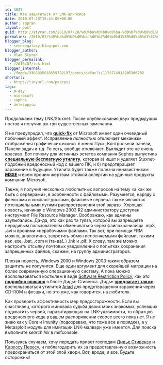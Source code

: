```yaml
---
id: 1029
title: Как защититься от LNK-алипсиса
date: 2010-07-28T19:44:00+00:00
author: sapran
layout: post
guid: http://styran.com/2010/07/28/%d0%ba%d0%b0%d0%ba-%d0%b7%d0%b0%d1%89%d0%b8%d1%82%d0%b8%d1%82%d1%8c%d1%81%d1%8f-%d0%be%d1%82-lnk-%d0%b0%d0%bb%d0%b8%d0%bf%d1%81%d0%b8%d1%81%d0%b0/
permalink: /2010/07/%d0%ba%d0%b0%d0%ba-%d0%b7%d0%b0%d1%89%d0%b8%d1%82%d0%b8%d1%82%d1%8c%d1%81%d1%8f-%d0%be%d1%82-lnk-%d0%b0%d0%bb%d0%b8%d0%bf%d1%81%d0%b8%d1%81%d0%b0/
blogger_blog:
  - securegalaxy.blogspot.com
blogger_author:
  - Vlad Styran
blogger_permalink:
  - /2010/07/lnk.html
blogger_internal:
  - /feeds/3388835630659782197/posts/default/1179714913205306702
shorturl:
  - http://tinyurl.com/paqcpsj
tags:
  - 0-day
  - microsoft
  - sophos
  - антивирусы
---
```

Продолжаем тему LNK/Stuxnet. После опубликования двух предыдущих постов я получил аж три существенных замечания.

Я не предупредил, что **[quick-fix](http://support.microsoft.com/kb/2286198)** от Microsoft имеет один очевидный побочный эффект. Исправление _полностью_ отключает механизм отображения графических иконок в меню Пуск, Контрольной панели, Панели задач и т.д. То есть, вообще отключает. Выглядит это не очень красиво. Вот почему для истинных эстетов компания Sophos выпустила [**специальную бесплатную утилиту**](http://www.sophos.com/products/free-tools/sophos-windows-shortcut-exploit-protection-tool.html), которая а) ищет и удаляет Stuxnet-подобный вредоносный код с вашего ПК, и б) предотвращает заражение в будущем. Утилита будет также полезна ненавистникам [**MSSE**](https://www.microsoft.com/security_essentials/) и всем прочим жертвам стойкой аллергии на удачные продукты компании Microsoft.

Также, я получил несколько любопытных вопросов на тему &#171;а как же быть с серверами&#187;, в особенности с файловыми. Разумеется, наряду с флешками и компакт-дисками, файловые сервера также являются потенциальными путями распространения этой заразы. Хорошая новость, начиная с Windows 2003 R2 администратору доступен инструмент File Resource Manager. Воображаю, как админы заулыбались. Да-да, это как раз та тулза, которой вы запрещаете нерадивым пользователям обмениваться через файлохранилища .mp3, .avi и прочими &#171;нерабочими&#187; файлами. Так вот, при помощи FRM можно, аналогично, запретить обмен исполняемыми файлами, такими как .exe, .bat, .com и (та-да!..) .lnk и .pif. К слову, там же можно настроить отсылку почтовых уведомлений о попытках сохранения запрещенных файлов, скажем, на группу администраторов.

Плохая новость, Windows 2000 и Windows 2003 таким образом защитить не получится. Еще один аргумент для скорейшей миграции на более современную операционную систему. А пока можно воспользоваться костылем в виде [Software Restriction Policy](http://technet.microsoft.com/en-us/library/bb457006.aspx), как это [**подробно описано**](http://blog.didierstevens.com/2010/07/20/mitigating-lnk-exploitation-with-srp/) в блоге Дидье Стивенса. Дидье [**предлагает также**](http://blog.didierstevens.com/2010/07/18/mitigating-lnk-exploitation-with-ariad/) воспользоваться утилитой [Ariad](http://blog.didierstevens.com/programs/ariad/) для предотвращения заражения через CD-ROM и флэшки, но это уже, как говорится, на любителя.

Как проверить эффективность мер предосторожности. Если вы счастливец, которого миновала судьба двоих моих знакомых, успевших подхватить червей, паразитирующих на LNK-уязвимости, то образцов вредоносного кода в вашем распоряжении скорее всего пока нет. Я не знаю как у Core и Imunity (подозреваю, что тоже все в порядке), а у Metasploit модуль для имитации LNK-малвари уже имеется. Для поиска выполните _search lnk_ в msfconsole.

Пользуясь случаем, хочу передать привет господам [Дидье Стивенсу](http://didierstevens.com/) и [Карлосу Пересу](http://www.darkoperator.com/), и поблагодарить их за предоставленную возможность предохраниться от этой злой хвори. Вот, вроде, и все. Будьте осторожны!

<div class="addtoany_share_save_container addtoany_content_bottom">
  <div class="a2a_kit a2a_kit_size_32 addtoany_list a2a_target" id="wpa2a_112">
    <a class="a2a_button_facebook" href="http://www.addtoany.com/add_to/facebook?linkurl=https%3A%2F%2Fblog.styran.com%2F2010%2F07%2F%25d0%25ba%25d0%25b0%25d0%25ba-%25d0%25b7%25d0%25b0%25d1%2589%25d0%25b8%25d1%2582%25d0%25b8%25d1%2582%25d1%258c%25d1%2581%25d1%258f-%25d0%25be%25d1%2582-lnk-%25d0%25b0%25d0%25bb%25d0%25b8%25d0%25bf%25d1%2581%25d0%25b8%25d1%2581%25d0%25b0%2F&linkname=%D0%9A%D0%B0%D0%BA%20%D0%B7%D0%B0%D1%89%D0%B8%D1%82%D0%B8%D1%82%D1%8C%D1%81%D1%8F%20%D0%BE%D1%82%20LNK-%D0%B0%D0%BB%D0%B8%D0%BF%D1%81%D0%B8%D1%81%D0%B0" title="Facebook" rel="nofollow" target="_blank"></a><a class="a2a_button_twitter" href="http://www.addtoany.com/add_to/twitter?linkurl=https%3A%2F%2Fblog.styran.com%2F2010%2F07%2F%25d0%25ba%25d0%25b0%25d0%25ba-%25d0%25b7%25d0%25b0%25d1%2589%25d0%25b8%25d1%2582%25d0%25b8%25d1%2582%25d1%258c%25d1%2581%25d1%258f-%25d0%25be%25d1%2582-lnk-%25d0%25b0%25d0%25bb%25d0%25b8%25d0%25bf%25d1%2581%25d0%25b8%25d1%2581%25d0%25b0%2F&linkname=%D0%9A%D0%B0%D0%BA%20%D0%B7%D0%B0%D1%89%D0%B8%D1%82%D0%B8%D1%82%D1%8C%D1%81%D1%8F%20%D0%BE%D1%82%20LNK-%D0%B0%D0%BB%D0%B8%D0%BF%D1%81%D0%B8%D1%81%D0%B0" title="Twitter" rel="nofollow" target="_blank"></a><a class="a2a_button_google_plus" href="http://www.addtoany.com/add_to/google_plus?linkurl=https%3A%2F%2Fblog.styran.com%2F2010%2F07%2F%25d0%25ba%25d0%25b0%25d0%25ba-%25d0%25b7%25d0%25b0%25d1%2589%25d0%25b8%25d1%2582%25d0%25b8%25d1%2582%25d1%258c%25d1%2581%25d1%258f-%25d0%25be%25d1%2582-lnk-%25d0%25b0%25d0%25bb%25d0%25b8%25d0%25bf%25d1%2581%25d0%25b8%25d1%2581%25d0%25b0%2F&linkname=%D0%9A%D0%B0%D0%BA%20%D0%B7%D0%B0%D1%89%D0%B8%D1%82%D0%B8%D1%82%D1%8C%D1%81%D1%8F%20%D0%BE%D1%82%20LNK-%D0%B0%D0%BB%D0%B8%D0%BF%D1%81%D0%B8%D1%81%D0%B0" title="Google+" rel="nofollow" target="_blank"></a><a class="a2a_button_linkedin" href="http://www.addtoany.com/add_to/linkedin?linkurl=https%3A%2F%2Fblog.styran.com%2F2010%2F07%2F%25d0%25ba%25d0%25b0%25d0%25ba-%25d0%25b7%25d0%25b0%25d1%2589%25d0%25b8%25d1%2582%25d0%25b8%25d1%2582%25d1%258c%25d1%2581%25d1%258f-%25d0%25be%25d1%2582-lnk-%25d0%25b0%25d0%25bb%25d0%25b8%25d0%25bf%25d1%2581%25d0%25b8%25d1%2581%25d0%25b0%2F&linkname=%D0%9A%D0%B0%D0%BA%20%D0%B7%D0%B0%D1%89%D0%B8%D1%82%D0%B8%D1%82%D1%8C%D1%81%D1%8F%20%D0%BE%D1%82%20LNK-%D0%B0%D0%BB%D0%B8%D0%BF%D1%81%D0%B8%D1%81%D0%B0" title="LinkedIn" rel="nofollow" target="_blank"></a><a class="a2a_dd addtoany_share_save" href="https://www.addtoany.com/share"></a>
  </div>
</div>